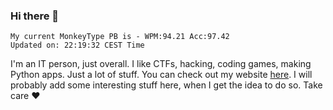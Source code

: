 ### Hi there 👋
<!-- PB START -->
```
My current MonkeyType PB is - WPM:94.21 Acc:97.42
Updated on: 22:19:32 CEST Time
```
<!-- PB END -->
I'm an IT person, just overall. I like CTFs, hacking, coding games, making Python apps. Just a lot of stuff.
You can check out my website [here](https://skill3472.github.io/).
I will probably add some interesting stuff here, when I get the idea to do so. Take care ❤️
